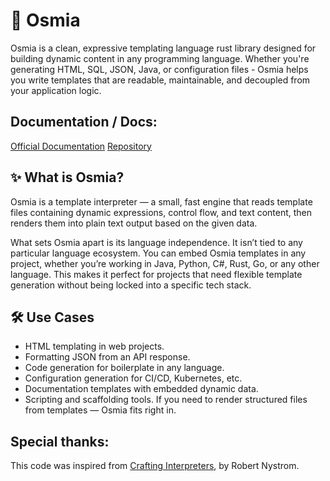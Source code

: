 # 🐝 Osmia
Osmia is a clean, expressive templating language rust library designed for
building dynamic content in any programming language. Whether you're
generating HTML, SQL, JSON, Java, or configuration files - Osmia helps you
write templates that are readable, maintainable, and decoupled from your
application logic.

## Documentation / Docs:
[Official Documentation](https://jkutkut.github.io/osmia/osmia/index.html)
[Repository](https://github.com/jkutkut/osmia)

## ✨ What is Osmia?
Osmia is a template interpreter — a small, fast engine that reads template files
containing dynamic expressions, control flow, and text content, then renders
them into plain text output based on the given data.

What sets Osmia apart is its language independence. It isn’t tied to any
particular language ecosystem. You can embed Osmia templates in any
project, whether you’re working in Java, Python, C#, Rust, Go, or any other
language. This makes it perfect for projects that need flexible template
generation without being locked into a specific tech stack.

## 🛠️ Use Cases
- HTML templating in web projects.
- Formatting JSON from an API response.
- Code generation for boilerplate in any language.
- Configuration generation for CI/CD, Kubernetes, etc.
- Documentation templates with embedded dynamic data.
- Scripting and scaffolding tools.
If you need to render structured files from templates — Osmia fits right in.

## Special thanks:
This code was inspired from [Crafting Interpreters](https://craftinginterpreters.com/), by Robert Nystrom.
